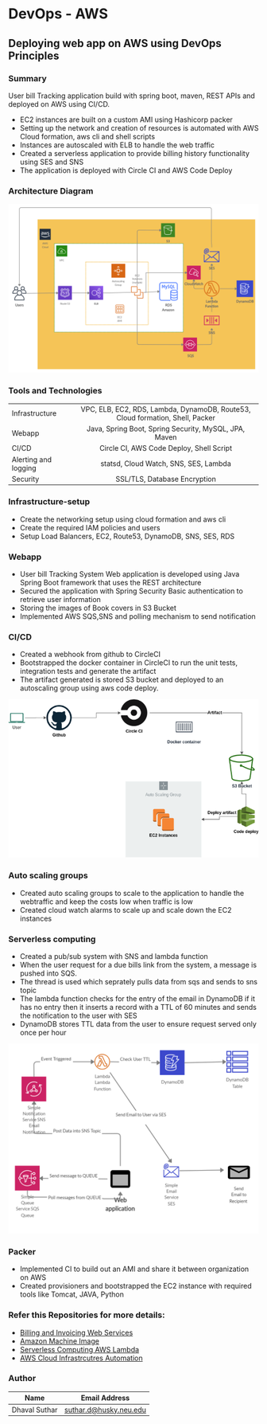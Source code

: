 # DevOps - AWS

## Deploying web app on AWS using DevOps Principles

### Summary

User bill Tracking application build with spring boot, maven, REST APIs and deployed on AWS using CI/CD.

* EC2 instances are built on a custom AMI using Hashicorp packer
* Setting up the network and creation of resources is automated with AWS Cloud formation, aws cli and shell scripts
* Instances are autoscaled with ELB to handle the web traffic
* Created a serverless application to provide billing history functionality using SES and SNS
* The application is deployed with Circle CI and AWS Code Deploy

### Architecture Diagram
 
![alt text](./templates/AWS_Architecture.png)

### Tools and Technologies

|                      |               |   
| -------------        |:-------------:| 
| Infrastructure       | VPC, ELB, EC2, RDS, Lambda, DynamoDB, Route53, Cloud formation, Shell, Packer |
| Webapp               | 	Java, Spring Boot, Spring Security, MySQL,  JPA, Maven |  
| CI/CD                | Circle CI, AWS Code Deploy, Shell Script      |  
| Alerting and logging | statsd, Cloud Watch, SNS, SES, Lambda |
| Security             | SSL/TLS, Database Encryption      |


### Infrastructure-setup
* Create the networking setup using cloud formation and aws cli
* Create the required IAM policies and users
* Setup Load Balancers, EC2, Route53, DynamoDB, SNS, SES, RDS

### Webapp
* User bill Tracking System Web application is developed using Java Spring Boot framework that uses the REST architecture
* Secured the application with Spring Security Basic authentication to retrieve user information
* Storing the images of Book covers in S3 Bucket
* Implemented AWS SQS,SNS and polling mechanism to send notification

### CI/CD
* Created a webhook from github to CircleCI
* Bootstrapped the docker container in CircleCI to run the unit tests, integration tests and generate the artifact
* The artifact generated is stored S3 bucket and deployed to an autoscaling group using aws code deploy.

![alt text](./templates/ci-cd.png)

### Auto scaling groups
* Created auto scaling groups to scale to the application to handle the webtraffic and keep the costs low when traffic is low
* Created cloud watch alarms to scale up and scale down the EC2 instances

### Serverless computing
* Created a pub/sub system with SNS and lambda function
* When the user request for a due bills link from the system, a message is pushed into SQS.
* The thread is used which seprately pulls data from sqs and sends to sns topic
* The lambda function checks for the entry of the email in DynamoDB if it has no entry then it inserts a record with a TTL of 60 minutes and sends the notification to the user with SES
* DynamoDB stores TTL data from the user to ensure request served only once per hour

![alt text](./templates/Lambda.png)

### Packer
* Implemented CI to build out an AMI and share it between organization on AWS
* Created provisioners and bootstrapped the EC2 instance with required tools like Tomcat, JAVA, Python

### Refer this Repositories for more details:

* [Billing and Invoicing Web Services](https://github.com/suthardhaval24/webapp)
* [Amazon Machine Image](https://github.com/suthardhaval24/ami)
* [Serverless Computing AWS Lambda](https://github.com/suthardhaval24/serverless)
* [AWS Cloud Infrastrcutres Automation](https://github.com/suthardhaval24/infrastructure)


### Author

|  Name                   | Email Address               |   
| -------------        |:-------------:| 
| Dhaval Suthar       | suthar.d@husky.neu.edu |
